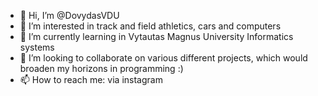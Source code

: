 - 👋 Hi, I’m @DovydasVDU
- 👀 I’m interested in track and field athletics, cars and computers
- 🌱 I’m currently learning in Vytautas Magnus University Informatics systems 
- 💞️ I’m looking to collaborate on various different projects, which would broaden my horizons in programming :)
- 📫 How to reach me: via instagram

<!---
DovydasVDU/DovydasVDU is a ✨ special ✨ repository because its `README.md` (this file) appears on your GitHub profile.
You can click the Preview link to take a look at your changes.
--->
